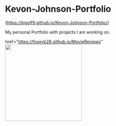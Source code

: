 # Kevon-Johnson-Portfolio

(https://kjgolf9.github.io/Kevon-Johnson-Portfolio/)

My personal Portfolio with projects I am working on.

href="https://foxeyb28.github.io/MovieReviews"
<img width="250" height="250" src="./Screenshot 2023-06-19 at 10.32.41 PM.png"> 





